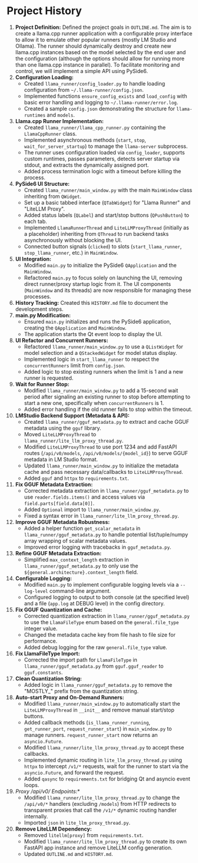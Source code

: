 # Project History

1.  **Project Definition:** Defined the project goals in `OUTLINE.md`. The aim is to create a llama.cpp runner application with a configurable proxy interface to allow it to emulate other popular runners (mostly LM Studio and Ollama).
    The runner should dynamically destroy and create new llama.cpp instances based on the model selected by the end user and the configuration (although the options should allow for running more than one llama.cpp instance in parallel).
    To facilitate monitoring and control, we will implement a simple API using PySide6.
2.  **Configuration Loading:**
    *   Created `llama_runner/config_loader.py` to handle loading configuration from `~/.llama-runner/config.json`.
    *   Implemented functions `ensure_config_exists` and `load_config` with basic error handling and logging to `~/.llama-runner/error.log`.
    *   Created a sample `config.json` demonstrating the structure for `llama-runtimes` and `models`.
3.  **Llama.cpp Runner Implementation:**
    *   Created `llama_runner/llama_cpp_runner.py` containing the `LlamaCppRunner` class.
    *   Implemented asynchronous methods (`start`, `stop`, `wait_for_server_startup`) to manage the `llama-server` subprocess.
    *   The runner uses configuration loaded via `config_loader`, supports custom runtimes, passes parameters, detects server startup via stdout, and extracts the dynamically assigned port.
    *   Added process termination logic with a timeout before killing the process.
4.  **PySide6 UI Structure:**
    *   Created `llama_runner/main_window.py` with the main `MainWindow` class inheriting from `QWidget`.
    *   Set up a basic tabbed interface (`QTabWidget`) for "Llama Runner" and "LiteLLM Proxy".
    *   Added status labels (`QLabel`) and start/stop buttons (`QPushButton`) to each tab.
    *   Implemented `LlamaRunnerThread` and `LiteLLMProxyThread` (initially as a placeholder) inheriting from `QThread` to run backend tasks asynchronously without blocking the UI.
    *   Connected button signals (`clicked`) to slots (`start_llama_runner`, `stop_llama_runner`, etc.) in `MainWindow`.
5.  **UI Integration:**
    *   Modified `main.py` to initialize the PySide6 `QApplication` and the `MainWindow`.
    *   Refactored `main.py` to focus solely on launching the UI, removing direct runner/proxy startup logic from it. The UI components (`MainWindow` and its threads) are now responsible for managing these processes.
6.  **History Tracking:** Created this `HISTORY.md` file to document the development steps.
7.  **main.py Modification:**
    *   Ensured `main.py` initializes and runs the PySide6 application, creating the `QApplication` and `MainWindow`.
    *   The application starts the Qt event loop to display the UI.
8.  **UI Refactor and Concurrent Runners:**
    *   Refactored `llama_runner/main_window.py` to use a `QListWidget` for model selection and a `QStackedWidget` for model status display.
    *   Implemented logic in `start_llama_runner` to respect the `concurrentRunners` limit from `config.json`.
    *   Added logic to stop existing runners when the limit is 1 and a new runner is requested.
9.  **Wait for Runner Stop:**
    *   Modified `llama_runner/main_window.py` to add a 15-second wait period after signaling an existing runner to stop before attempting to start a new one, specifically when `concurrentRunners` is 1.
    *   Added error handling if the old runner fails to stop within the timeout.
10. **LMStudio Backend Support (Metadata & API):**
    *   Created `llama_runner/gguf_metadata.py` to extract and cache GGUF metadata using the `gguf` library.
    *   Moved `LiteLLMProxyThread` to `llama_runner/lite_llm_proxy_thread.py`.
    *   Modified `LiteLLMProxyThread` to use port 1234 and add FastAPI routes (`/api/v0/models`, `/api/v0/models/{model_id}`) to serve GGUF metadata in LM Studio format.
    *   Updated `llama_runner/main_window.py` to initialize the metadata cache and pass necessary data/callbacks to `LiteLLMProxyThread`.
    *   Added `gguf` and `httpx` to `requirements.txt`.
11. **Fix GGUF Metadata Extraction:**
    *   Corrected metadata extraction in `llama_runner/gguf_metadata.py` to use `reader.fields.items()` and access values via `field.parts[field.data[0]]`.
    *   Added `Optional` import to `llama_runner/main_window.py`.
    *   Fixed a syntax error in `llama_runner/lite_llm_proxy_thread.py`.
12. **Improve GGUF Metadata Robustness:**
    *   Added a helper function `get_scalar_metadata` in `llama_runner/gguf_metadata.py` to handle potential list/tuple/numpy array wrapping of scalar metadata values.
    *   Improved error logging with tracebacks in `gguf_metadata.py`.
13. **Refine GGUF Metadata Extraction:**
    *   Simplified `max_context_length` extraction in `llama_runner/gguf_metadata.py` to only use the `${general.architecture}.context_length` field.
14. **Configurable Logging:**
    *   Modified `main.py` to implement configurable logging levels via a `--log-level` command-line argument.
    *   Configured logging to output to both console (at the specified level) and a file (`app.log` at DEBUG level) in the config directory.
15. **Fix GGUF Quantization and Cache:**
    *   Corrected quantization extraction in `llama_runner/gguf_metadata.py` to use the `LlamaFileType` enum based on the `general.file_type` integer value.
    *   Changed the metadata cache key from file hash to file size for performance.
    *   Added debug logging for the raw `general.file_type` value.
16. **Fix LlamaFileType Import:**
    *   Corrected the import path for `LlamaFileType` in `llama_runner/gguf_metadata.py` from `gguf.gguf_reader` to `gguf.constants`.
17. **Clean Quantization String:**
    *   Added logic in `llama_runner/gguf_metadata.py` to remove the "MOSTLY\_" prefix from the quantization string.
18. **Auto-start Proxy and On-Demand Runners:**
    *   Modified `llama_runner/main_window.py` to automatically start the `LiteLLMProxyThread` in `__init__` and remove manual start/stop buttons.
    *   Added callback methods (`is_llama_runner_running`, `get_runner_port`, `request_runner_start`) in `main_window.py` to manage runners. `request_runner_start` now returns an `asyncio.Future`.
    *   Modified `llama_runner/lite_llm_proxy_thread.py` to accept these callbacks.
    *   Implemented dynamic routing in `lite_llm_proxy_thread.py` using `httpx` to intercept `/v1/*` requests, wait for the runner to start via the `asyncio.Future`, and forward the request.
    *   Added `qasync` to `requirements.txt` for bridging Qt and asyncio event loops.
19. **Proxy /api/v0/* Endpoints:**
    *   Modified `llama_runner/lite_llm_proxy_thread.py` to change the `/api/v0/*` handlers (excluding `/models`) from HTTP redirects to transparent proxies that call the `/v1/*` dynamic routing handler internally.
    *   Imported `json` in `lite_llm_proxy_thread.py`.
20. **Remove LiteLLM Dependency:**
    *   Removed `litellm[proxy]` from `requirements.txt`.
    *   Modified `llama_runner/lite_llm_proxy_thread.py` to create its own FastAPI app instance and remove LiteLLM config generation.
    *   Updated `OUTLINE.md` and `HISTORY.md`.

